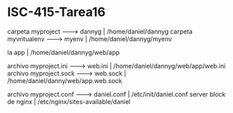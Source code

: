 # ISC-415-Tarea16

carpeta myproject ---> dannyg | /home/daniel/dannyg
carpeta myvritualenv ---> myenv | /home/daniel/dannyg/myenv

la app | /home/daniel/dannyg/web/app

archivo myproject.ini ---> web.ini | /home/daniel/dannyg/web/app/web.ini
archivo myproject.sock ---> web.sock | /home/daniel/danny/web/app.web.sock

archivo myproject.conf ---> daniel.conf | /etc/init/daniel.conf
server block de nginx | /etc/nginx/sites-available/daniel
